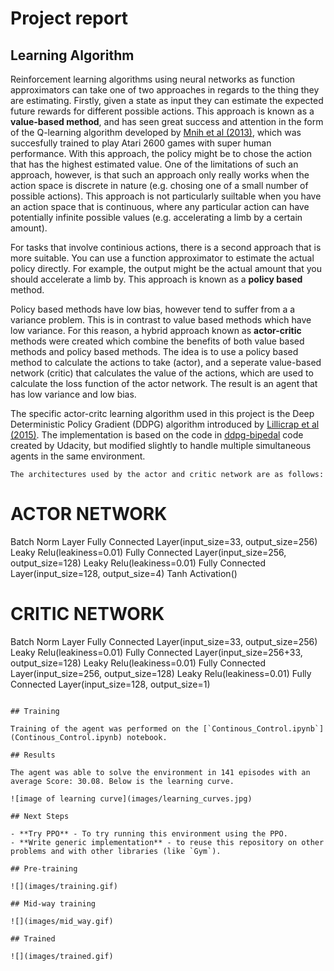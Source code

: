 # Project report

## Learning Algorithm

Reinforcement learning algorithms using neural networks as function approximators can take one of two approaches in regards to the thing they are estimating. Firstly, given a state as input they can estimate the expected future rewards for different possible actions. This approach is known as a **value-based method**, and has seen great success and attention in the form of the Q-learning algorithm developed by [Mnih et al (2013)](https://arxiv.org/pdf/1312.5602v1.pdf), which was succesfully trained to play Atari 2600 games with super human performance. With this approach, the policy might be to chose the action that has the highest estimated value. One of the limitations of such an approach, however, is that such an approach only really works when the action space is discrete in nature (e.g. chosing one of a small number of possible actions). This approach is not particularly suiltable when you have an action space that is continuous, where any particular action can have potentially infinite possible values (e.g. accelerating a limb by a certain amount).

For tasks that involve continious actions, there is a second approach that is more suitable. You can use a function approximator to estimate the actual policy directly. For example, the output might be the actual amount that you should accelerate a limb by. This approach is known as a **policy based** method.

Policy based methods have low bias, however tend to suffer from a a variance problem. This is in contrast to value based methods which have low variance. For this reason, a hybrid approach known as **actor-critic** methods were created which combine the benefits of both value based methods and policy based methods. The idea is to use a policy based method to calculate the actions to take (actor), and a seperate value-based network (critic) that calculates the value of the actions, which are used to calculate the loss function of the actor network. The result is an agent that has low variance and low bias.

The specific actor-critc learning algorithm used in this project is the Deep Deterministic Policy Gradient (DDPG) algorithm introduced by [Lillicrap et al (2015)](https://arxiv.org/abs/1509.02971). The implementation is based on the code in [ddpg-bipedal](https://github.com/udacity/deep-reinforcement-learning/tree/master/ddpg-bipedal) code created by Udacity, but modified slightly to handle multiple simultaneous agents in the same environment.


```
The architectures used by the actor and critic network are as follows:
```
# ACTOR NETWORK
Batch Norm Layer
Fully Connected Layer(input_size=33, output_size=256)
Leaky Relu(leakiness=0.01)
Fully Connected Layer(input_size=256, output_size=128)
Leaky Relu(leakiness=0.01)
Fully Connected Layer(input_size=128, output_size=4)
Tanh Activation()


# CRITIC NETWORK
Batch Norm Layer
Fully Connected Layer(input_size=33, output_size=256)
Leaky Relu(leakiness=0.01)
Fully Connected Layer(input_size=256+33, output_size=128)
Leaky Relu(leakiness=0.01)
Fully Connected Layer(input_size=256, output_size=128)
Leaky Relu(leakiness=0.01)
Fully Connected Layer(input_size=128, output_size=1)
```

## Training

Training of the agent was performed on the [`Continous_Control.ipynb`](Continous_Control.ipynb) notebook.

## Results

The agent was able to solve the environment in 141 episodes with an average Score: 30.08. Below is the learning curve.

![image of learning curve](images/learning_curves.jpg)

## Next Steps

- **Try PPO** - To try running this environment using the PPO.
- **Write generic implementation** - to reuse this repository on other problems and with other libraries (like `Gym`).

## Pre-training

![](images/training.gif)

## Mid-way training

![](images/mid_way.gif)

## Trained

![](images/trained.gif)
